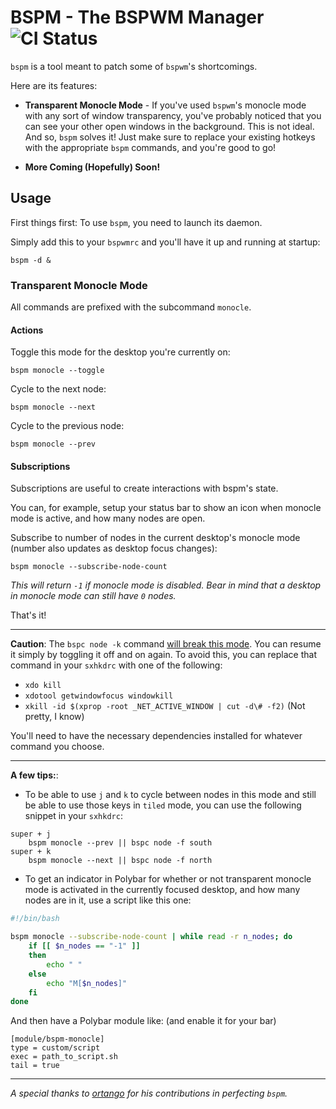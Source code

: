# BSPM - The BSPWM Manager ![CI Status](https://github.com/diogox/bspm/workflows/CI/badge.svg)

`bspm` is a tool meant to patch some of `bspwm`'s shortcomings.

Here are its features:
* **Transparent Monocle Mode** - If you've used `bspwm`'s monocle mode with any sort of window transparency, 
  you've probably noticed that you can see your other open windows in the background. This is not ideal. 
  And so, `bspm` solves it! Just make sure to replace your existing hotkeys with the appropriate `bspm` commands, 
  and you're good to go!
  
* **More Coming (Hopefully) Soon!**

## Usage

First things first: To use `bspm`, you need to launch its daemon.

Simply add this to your `bspwmrc` and you'll have it up and running at startup:
```shell
bspm -d &
```

### Transparent Monocle Mode

All commands are prefixed with the subcommand `monocle`.

#### Actions
Toggle this mode for the desktop you're currently on:
```shell
bspm monocle --toggle
```

Cycle to the next node:
```shell
bspm monocle --next
```

Cycle to the previous node:
```shell
bspm monocle --prev
```

#### Subscriptions
Subscriptions are useful to create interactions with bspm's state.

You can, for example, setup your status bar to show an icon when monocle mode is active, and how many nodes are open.

Subscribe to number of nodes in the current desktop's monocle mode (number also updates as desktop focus changes):
```shell
bspm monocle --subscribe-node-count
```
*This will return `-1` if monocle mode is disabled. 
Bear in mind that a desktop in monocle mode can still have `0` nodes.*

That's it!

---

**Caution**: The `bspc node -k` command [will break this mode](https://github.com/diogox/bspm/issues/9).
You can resume it simply by toggling it off and on again.
To avoid this, you can replace that command in your `sxhkdrc` with one of the following:
* `xdo kill`
* `xdotool getwindowfocus windowkill`
* `xkill -id $(xprop -root _NET_ACTIVE_WINDOW | cut -d\# -f2)` (Not pretty, I know)

You'll need to have the necessary dependencies installed for whatever command you choose.

---

**A few tips:**: 

* To be able to use `j` and `k` to cycle between nodes in this mode and still be able to use those keys 
in `tiled` mode, you can use the following snippet in your `sxhkdrc`:
```
super + j
	bspm monocle --prev || bspc node -f south
super + k
	bspm monocle --next || bspc node -f north
```

* To get an indicator in Polybar for whether or not transparent monocle mode is activated in the currently focused desktop, 
 and how many nodes are in it, use a script like this one:
```sh
#!/bin/bash

bspm monocle --subscribe-node-count | while read -r n_nodes; do
	if [[ $n_nodes == "-1" ]]
	then 
		echo " " 
	else 
		echo "M[$n_nodes]"
	fi
done 
```
And then have a Polybar module like: (and enable it for your bar)
```
[module/bspm-monocle]
type = custom/script
exec = path_to_script.sh
tail = true
```

---

*A special thanks to [ortango](https://github.com/ortango) for his contributions in perfecting `bspm`.*